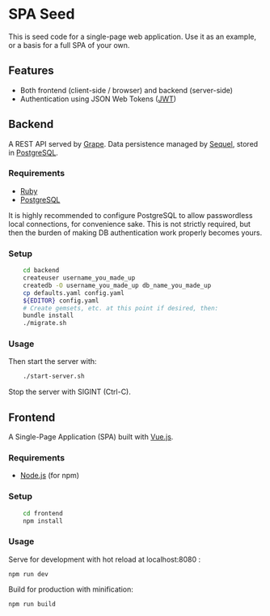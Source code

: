 # SPA Seed

This is seed code for a single-page web application.  Use it as an example, or
a basis for a full SPA of your own.

## Features

* Both frontend (client-side / browser) and backend (server-side)
* Authentication using JSON Web Tokens ([JWT](http://jwt.io/))

## Backend

A REST API served by [Grape](https://github.com/ruby-grape/grape).
Data persistence managed by [Sequel](http://sequel.jeremyevans.net/), stored in
[PostgreSQL](http://www.postgresql.org/).

### Requirements

* [Ruby](https://www.ruby-lang.org/)
* [PostgreSQL](http://www.postgresql.org/)

It is highly recommended to configure PostgreSQL to allow passwordless local
connections, for convenience sake.  This is not strictly required, but then
the burden of making DB authentication work properly becomes yours.

### Setup

``` bash
    cd backend
    createuser username_you_made_up
    createdb -O username_you_made_up db_name_you_made_up
    cp defaults.yaml config.yaml
    ${EDITOR} config.yaml
    # Create gemsets, etc. at this point if desired, then:
    bundle install
    ./migrate.sh
```

### Usage

Then start the server with:

``` bash
    ./start-server.sh
```

Stop the server with SIGINT (Ctrl-C).

## Frontend

A Single-Page Application (SPA) built with [Vue.js](http://vuejs.org/).

### Requirements

* [Node.js](https://nodejs.org/) (for npm)

### Setup

``` bash
    cd frontend
    npm install
```

### Usage

Serve for development with hot reload at localhost:8080 :

    npm run dev

Build for production with minification:

    npm run build
